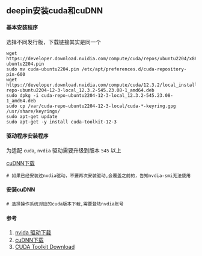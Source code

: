 ## deepin安装cuda和cuDNN

#### 基本安装程序
选择不同发行版，下载链接其实是同一个
```SHELL
wget https://developer.download.nvidia.com/compute/cuda/repos/ubuntu2204/x86_64/cuda-ubuntu2204.pin
sudo mv cuda-ubuntu2204.pin /etc/apt/preferences.d/cuda-repository-pin-600
wget https://developer.download.nvidia.com/compute/cuda/12.3.2/local_installers/cuda-repo-ubuntu2204-12-3-local_12.3.2-545.23.08-1_amd64.deb
sudo dpkg -i cuda-repo-ubuntu2204-12-3-local_12.3.2-545.23.08-1_amd64.deb
sudo cp /var/cuda-repo-ubuntu2204-12-3-local/cuda-*-keyring.gpg /usr/share/keyrings/
sudo apt-get update
sudo apt-get -y install cuda-toolkit-12-3
```

#### 驱动程序安装程序
为适配 `cuda`, `nvdia` 驱动需要升级到版本 `545` 以上

[cuDNN下载](https://developer.nvidia.com/rdp/cudnn-archive 'cuDNN下载')
```SHELL
# 如果已经安装过nvdia驱动，不要再次安装驱动,会覆盖之前的，告知nvdia-smi无法使用
```

#### 安装cuDNN
```SHELL
# 选择操作系统对应的cuda版本下载,需要登陆nvdia账号
```

#### 参考
1. [nvida 驱动下载](https://www.nvidia.cn/geforce/drivers/ 'nvida 驱动下载')
1. [cuDNN下载](https://developer.nvidia.com/rdp/cudnn-archive 'cuDNN下载')
1. [CUDA Toolkit Download](https://developer.nvidia.com/cuda-downloads?target_os=Linux&target_arch=x86_64&Distribution=Ubuntu&target_version=22.04&target_type=deb_local 'CUDA Toolkit Download')